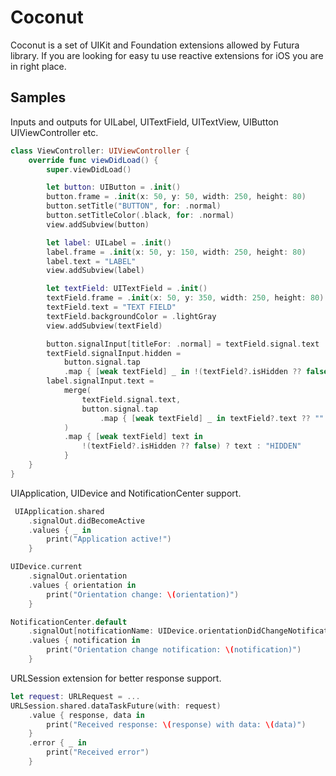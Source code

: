 # Coconut

Coconut is a set of UIKit and Foundation extensions allowed by Futura library.
If you are looking for easy tu use reactive extensions for iOS you are in right place.

## Samples

Inputs and outputs for UILabel, UITextField, UITextView, UIButton UIViewController etc.

``` swift
class ViewController: UIViewController {
    override func viewDidLoad() {
        super.viewDidLoad()

        let button: UIButton = .init()
        button.frame = .init(x: 50, y: 50, width: 250, height: 80)
        button.setTitle("BUTTON", for: .normal)
        button.setTitleColor(.black, for: .normal)
        view.addSubview(button)

        let label: UILabel = .init()
        label.frame = .init(x: 50, y: 150, width: 250, height: 80)
        label.text = "LABEL"
        view.addSubview(label)

        let textField: UITextField = .init()
        textField.frame = .init(x: 50, y: 350, width: 250, height: 80)
        textField.text = "TEXT FIELD"
        textField.backgroundColor = .lightGray
        view.addSubview(textField)

        button.signalInput[titleFor: .normal] = textField.signal.text
        textField.signalInput.hidden =
            button.signal.tap
            .map { [weak textField] _ in !(textField?.isHidden ?? false) }
        label.signalInput.text =
            merge(
                textField.signal.text,
                button.signal.tap
                    .map { [weak textField] _ in textField?.text ?? "" }
            )
            .map { [weak textField] text in
                !(textField?.isHidden ?? false) ? text : "HIDDEN"
            }
    }
}

```

UIApplication, UIDevice and NotificationCenter support.

``` swift
 UIApplication.shared
    .signalOut.didBecomeActive
    .values { _ in
        print("Application active!")
    }

UIDevice.current
    .signalOut.orientation
    .values { orientation in
        print("Orientation change: \(orientation)")
    }

NotificationCenter.default
    .signalOut[notificationName: UIDevice.orientationDidChangeNotification]
    .values { notification in
        print("Orientation change notification: \(notification)")
    }
```

URLSession extension for better response support.

``` swift
let request: URLRequest = ...
URLSession.shared.dataTaskFuture(with: request)
    .value { response, data in
        print("Received response: \(response) with data: \(data)")
    }
    .error { _ in
        print("Received error")
    }
```
